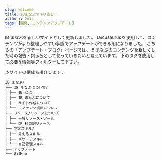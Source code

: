 ```yaml
---
slug: welcome
title: IBまなぶの作り直し!
authors: 501a
tags: [開発, コンテンツアップデート]
---
```


IB まなぶを新しいサイトとして更新しました。
Docusaurus を使用して、コンテンツがより整理しやすい状態でアップデートができる用になりました。
こちらの「アップデート・ブログ」ページでは、IB まなぶのコンテンツを新しくした時の報告・掲示板として使っていきたいと考えています。
下のタグを使用して必要な情報等フィルターして下さい。

本サイトの構成も紹介します：

```
IB まなぶ/
├── IB まなぶについて/
│ ├── IB とは
│ ├── IB まなぶについて
│ ├── サイト作成について
│ └── コンテンツ提供について
├── リソース/リソースについて
│ ├── 一般リソース・ツール
│ └── DP 科目別リソース
├── 学習スキル/
│ ├── 考えるスキル
│ ├── リサーチスキル
│ └── 自己管理スキル
├── アップデート
└── GitHub
```
